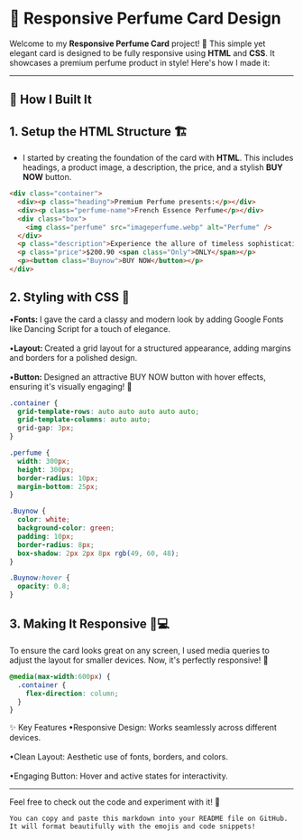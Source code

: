 # 🌟 Responsive Perfume Card Design

Welcome to my **Responsive Perfume Card** project! 💫 This simple yet elegant card is designed to be fully responsive using **HTML** and **CSS**. It showcases a premium perfume product in style! Here's how I made it:

---

## 🔨 How I Built It

## 1. Setup the HTML Structure 🏗️
   - I started by creating the foundation of the card with **HTML**. This includes headings, a product image, a description, the price, and a stylish **BUY NOW** button.

```html
<div class="container">
  <div><p class="heading">Premium Perfume presents:</p></div>
  <div><p class="perfume-name">French Essence Perfume</p></div>
  <div class="box">
    <img class="perfume" src="imageperfume.webp" alt="Perfume" />
  </div>
  <p class="description">Experience the allure of timeless sophistication with French Essence Perfume, crafted to evoke elegance and confidence...</p>
  <p class="price">$200.90 <span class="Only">ONLY</span></p>
  <p><button class="Buynow">BUY NOW</button></p>
</div>
```
## 2. Styling with CSS 🎨
•<strong>Fonts: </strong>I gave the card a classy and modern look by adding Google Fonts like Dancing Script for a touch of elegance.<br><br>
•<strong>Layout: </strong>Created a grid layout for a structured appearance, adding margins and borders for a polished design.<br><br>
•<strong>Button: </strong>Designed an attractive BUY NOW button with hover effects, ensuring it's visually engaging! 🛒<br>

```css
.container {
  grid-template-rows: auto auto auto auto auto;
  grid-template-columns: auto auto;
  grid-gap: 3px;
}

.perfume {
  width: 300px;
  height: 300px;
  border-radius: 10px;
  margin-bottom: 25px;
}

.Buynow {
  color: white;
  background-color: green;
  padding: 10px;
  border-radius: 8px;
  box-shadow: 2px 2px 8px rgb(49, 60, 48);
}

.Buynow:hover {
  opacity: 0.8;
}
```
## 3. Making It Responsive 📱💻
To ensure the card looks great on any screen, I used media queries to adjust the layout for smaller devices. Now, it's perfectly responsive! 🙌

```css
@media(max-width:600px) {
  .container {
    flex-direction: column;
  }
}
```

✨ Key Features
•Responsive Design: Works seamlessly across different devices.<br><br>
•Clean Layout: Aesthetic use of fonts, borders, and colors.<br><br>
•Engaging Button: Hover and active states for interactivity.<br>

---
Feel free to check out the code and experiment with it! 🚀
```
You can copy and paste this markdown into your README file on GitHub. It will format beautifully with the emojis and code snippets!
```
